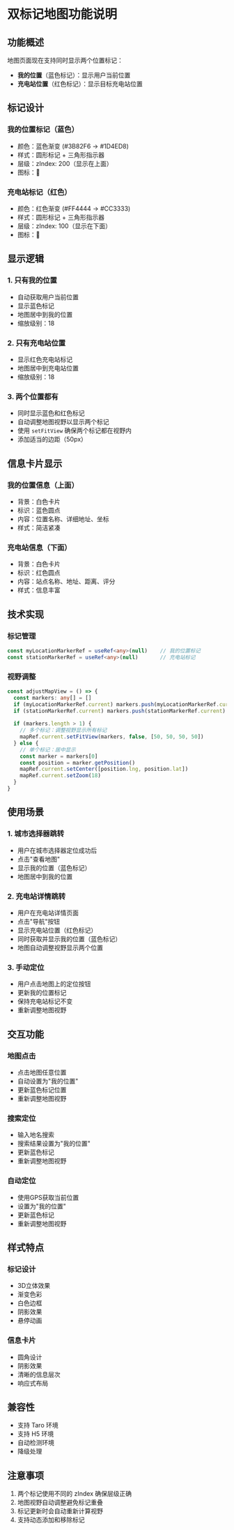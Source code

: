 # 双标记地图功能说明

## 功能概述
地图页面现在支持同时显示两个位置标记：
- **我的位置**（蓝色标记）：显示用户当前位置
- **充电站位置**（红色标记）：显示目标充电站位置

## 标记设计

### 我的位置标记（蓝色）
- 颜色：蓝色渐变 (#3B82F6 → #1D4ED8)
- 样式：圆形标记 + 三角形指示器
- 层级：zIndex: 200（显示在上面）
- 图标：📍

### 充电站标记（红色）
- 颜色：红色渐变 (#FF4444 → #CC3333)
- 样式：圆形标记 + 三角形指示器
- 层级：zIndex: 100（显示在下面）
- 图标：🔌

## 显示逻辑

### 1. 只有我的位置
- 自动获取用户当前位置
- 显示蓝色标记
- 地图居中到我的位置
- 缩放级别：18

### 2. 只有充电站位置
- 显示红色充电站标记
- 地图居中到充电站位置
- 缩放级别：18

### 3. 两个位置都有
- 同时显示蓝色和红色标记
- 自动调整地图视野以显示两个标记
- 使用 `setFitView` 确保两个标记都在视野内
- 添加适当的边距（50px）

## 信息卡片显示

### 我的位置信息（上面）
- 背景：白色卡片
- 标识：蓝色圆点
- 内容：位置名称、详细地址、坐标
- 样式：简洁紧凑

### 充电站信息（下面）
- 背景：白色卡片
- 标识：红色圆点
- 内容：站点名称、地址、距离、评分
- 样式：信息丰富

## 技术实现

### 标记管理
```typescript
const myLocationMarkerRef = useRef<any>(null)    // 我的位置标记
const stationMarkerRef = useRef<any>(null)       // 充电站标记
```

### 视野调整
```typescript
const adjustMapView = () => {
  const markers: any[] = []
  if (myLocationMarkerRef.current) markers.push(myLocationMarkerRef.current)
  if (stationMarkerRef.current) markers.push(stationMarkerRef.current)
  
  if (markers.length > 1) {
    // 多个标记：调整视野显示所有标记
    mapRef.current.setFitView(markers, false, [50, 50, 50, 50])
  } else {
    // 单个标记：居中显示
    const marker = markers[0]
    const position = marker.getPosition()
    mapRef.current.setCenter([position.lng, position.lat])
    mapRef.current.setZoom(18)
  }
}
```

## 使用场景

### 1. 城市选择器跳转
- 用户在城市选择器定位成功后
- 点击"查看地图"
- 显示我的位置（蓝色标记）
- 地图居中到我的位置

### 2. 充电站详情跳转
- 用户在充电站详情页面
- 点击"导航"按钮
- 显示充电站位置（红色标记）
- 同时获取并显示我的位置（蓝色标记）
- 地图自动调整视野显示两个位置

### 3. 手动定位
- 用户点击地图上的定位按钮
- 更新我的位置标记
- 保持充电站标记不变
- 重新调整地图视野

## 交互功能

### 地图点击
- 点击地图任意位置
- 自动设置为"我的位置"
- 更新蓝色标记位置
- 重新调整地图视野

### 搜索定位
- 输入地名搜索
- 搜索结果设置为"我的位置"
- 更新蓝色标记
- 重新调整地图视野

### 自动定位
- 使用GPS获取当前位置
- 设置为"我的位置"
- 更新蓝色标记
- 重新调整地图视野

## 样式特点

### 标记设计
- 3D立体效果
- 渐变色彩
- 白色边框
- 阴影效果
- 悬停动画

### 信息卡片
- 圆角设计
- 阴影效果
- 清晰的信息层次
- 响应式布局

## 兼容性
- 支持 Taro 环境
- 支持 H5 环境
- 自动检测环境
- 降级处理

## 注意事项
1. 两个标记使用不同的 zIndex 确保层级正确
2. 地图视野自动调整避免标记重叠
3. 标记更新时会自动重新计算视野
4. 支持动态添加和移除标记
